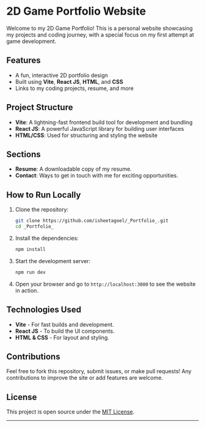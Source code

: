 
# 2D Game Portfolio Website

Welcome to my 2D Game Portfolio! This is a personal website showcasing my projects and coding journey, with a special focus on my first attempt at game development.

## Features
- A fun, interactive 2D portfolio design
- Built using **Vite**, **React JS**, **HTML**, and **CSS**
- Links to my coding projects, resume, and more

## Project Structure
- **Vite**: A lightning-fast frontend build tool for development and bundling
- **React JS**: A powerful JavaScript library for building user interfaces
- **HTML/CSS**: Used for structuring and styling the website

## Sections
- **Resume**: A downloadable copy of my resume.
- **Contact**: Ways to get in touch with me for exciting opportunities.

## How to Run Locally

1. Clone the repository:
   ```bash
   git clone https://github.com/isheetagoel/_Portfolio_.git
   cd _Portfolio_
   ```

2. Install the dependencies:
   ```bash
   npm install
   ```

3. Start the development server:
   ```bash
   npm run dev
   ```

4. Open your browser and go to `http://localhost:3000` to see the website in action.

## Technologies Used
- **Vite** - For fast builds and development.
- **React JS** - To build the UI components.
- **HTML & CSS** - For layout and styling.

## Contributions
Feel free to fork this repository, submit issues, or make pull requests! Any contributions to improve the site or add features are welcome.

## License
This project is open source under the [MIT License](./LICENSE).

---
